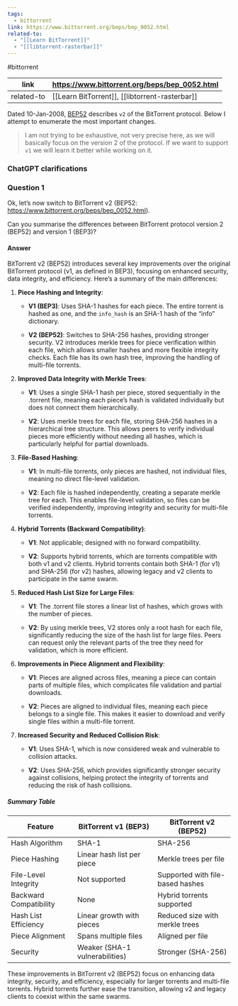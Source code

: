 ```yaml
---
tags:
  - bittorrent
link: https://www.bittorrent.org/beps/bep_0052.html
related-to:
  - "[[Learn BitTorrent]]"
  - "[[libtorrent-rasterbar]]"
---
```

#bittorrent 

| link       | https://www.bittorrent.org/beps/bep_0052.html       |
| ---------- | ---------------------------------------------- |
| related-to | [[Learn BitTorrent]], [[libtorrent-rasterbar]] |


Dated 10-Jan-2008, [BEP52](https://www.bittorrent.org/beps/bep_0052.html) describes `v2` of the BitTorrent protocol. Below I attempt to enumerate the most important changes.

> I am not trying to be exhaustive, not very precise here, as we will basically focus on the version 2 of the protocol. If we want to support `v1` we will learn it better while working on it.

### ChatGPT clarifications

### Question 1

Ok, let’s now switch to BitTorrent v2 (BEP52: https://www.bittorrent.org/beps/bep_0052.html).

Can you summarise the differences between BitTorrent protocol version 2 (BEP52) and version 1 (BEP3)?
#### Answer

BitTorrent v2 (BEP52) introduces several key improvements over the original BitTorrent protocol (v1, as defined in BEP3), focusing on enhanced security, data integrity, and efficiency. Here’s a summary of the main differences:

1. **Piece Hashing and Integrity**:

	- **V1 (BEP3)**: Uses SHA-1 hashes for each piece. The entire torrent is hashed as one, and the `info_hash` is an SHA-1 hash of the “info” dictionary.

	- **V2 (BEP52)**: Switches to SHA-256 hashes, providing stronger security. V2 introduces merkle trees for piece verification within each file, which allows smaller hashes and more flexible integrity checks. Each file has its own hash tree, improving the handling of multi-file torrents.

2. **Improved Data Integrity with Merkle Trees**:

	- **V1**: Uses a single SHA-1 hash per piece, stored sequentially in the .torrent file, meaning each piece’s hash is validated individually but does not connect them hierarchically.

	- **V2**: Uses merkle trees for each file, storing SHA-256 hashes in a hierarchical tree structure. This allows peers to verify individual pieces more efficiently without needing all hashes, which is particularly helpful for partial downloads.

3. **File-Based Hashing**:

	- **V1**: In multi-file torrents, only pieces are hashed, not individual files, meaning no direct file-level validation.

	- **V2**: Each file is hashed independently, creating a separate merkle tree for each. This enables file-level validation, so files can be verified independently, improving integrity and security for multi-file torrents.

4. **Hybrid Torrents (Backward Compatibility)**:

	- **V1**: Not applicable; designed with no forward compatibility.

	- **V2**: Supports hybrid torrents, which are torrents compatible with both v1 and v2 clients. Hybrid torrents contain both SHA-1 (for v1) and SHA-256 (for v2) hashes, allowing legacy and v2 clients to participate in the same swarm.

5. **Reduced Hash List Size for Large Files**:

	- **V1**: The .torrent file stores a linear list of hashes, which grows with the number of pieces.

	- **V2**: By using merkle trees, V2 stores only a root hash for each file, significantly reducing the size of the hash list for large files. Peers can request only the relevant parts of the tree they need for validation, which is more efficient.

6. **Improvements in Piece Alignment and Flexibility**:

	- **V1**: Pieces are aligned across files, meaning a piece can contain parts of multiple files, which complicates file validation and partial downloads.

	- **V2**: Pieces are aligned to individual files, meaning each piece belongs to a single file. This makes it easier to download and verify single files within a multi-file torrent.

7. **Increased Security and Reduced Collision Risk**:

	- **V1**: Uses SHA-1, which is now considered weak and vulnerable to collision attacks.

	- **V2**: Uses SHA-256, which provides significantly stronger security against collisions, helping protect the integrity of torrents and reducing the risk of hash collisions.

##### Summary Table

| Feature                | BitTorrent v1 (BEP3)           | BitTorrent v2 (BEP52)            |
| ---------------------- | ------------------------------ | -------------------------------- |
| Hash Algorithm         | SHA-1                          | SHA-256                          |
| Piece Hashing          | Linear hash list per piece     | Merkle trees per file            |
| File-Level Integrity   | Not supported                  | Supported with file-based hashes |
| Backward Compatibility | None                           | Hybrid torrents supported        |
| Hash List Efficiency   | Linear growth with pieces      | Reduced size with merkle trees   |
| Piece Alignment        | Spans multiple files           | Aligned per file                 |
| Security               | Weaker (SHA-1 vulnerabilities) | Stronger (SHA-256)               |

These improvements in BitTorrent v2 (BEP52) focus on enhancing data integrity, security, and efficiency, especially for larger torrents and multi-file torrents. Hybrid torrents further ease the transition, allowing v2 and legacy clients to coexist within the same swarms.